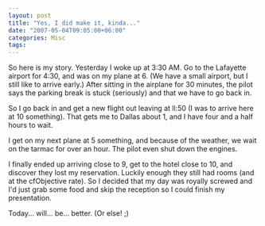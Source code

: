 ```yaml
---
layout: post
title: "Yes, I did make it, kinda..."
date: "2007-05-04T09:05:00+06:00"
categories: Misc 
tags: 
---
```


So here is my story. Yesterday I woke up at 3:30 AM. Go to the Lafayette airport for 4:30, and was on my plane at 6. (We have a small airport, but I still like to arrive early.) After sitting in the airplane for 30 minutes, the pilot says the parking break is stuck (seriously) and that we have to go back in.

So I go back in and get a new flight out leaving at ll:50 (I was to arrive here at 10 something). That gets me to Dallas about 1, and I have four and a half hours to wait. 

I get on my next plane at 5 something, and because of the weather, we wait on the tarmac for over an hour. The pilot even shut down the engines. 

I finally ended up arriving close to 9, get to the hotel close to 10, and discover they lost my reservation. Luckily enough they still had rooms (and at the cfObjective rate). So I decided that my day was royally screwed and I'd just grab some food and skip the reception so I could finish my presentation. 

Today... will... be... better. (Or else! ;)